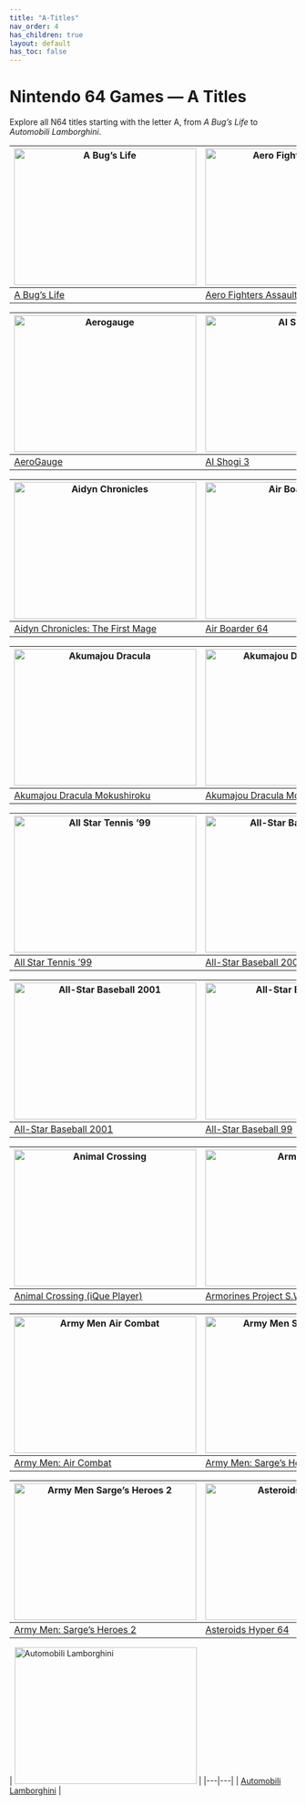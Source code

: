 ```yaml
---
title: "A-Titles"
nav_order: 4
has_children: true
layout: default
has_toc: false
---
```


# Nintendo 64 Games — A Titles

Explore all N64 titles starting with the letter A, from *A Bug’s Life* to *Automobili Lamborghini*.

| <a href="a/a-bugs-life"><img src="https://images.launchbox-app.com//6c7aa861-c195-46eb-94c2-5191daddddde.jpg" width="320" height="240" alt="A Bug’s Life"/></a> | <a href="a/aero-fighters-assault"><img src="https://images.launchbox-app.com//4a1f47bb-aa94-4763-a41c-a1aa0e76b463.jpg" width="320" height="240" alt="Aero Fighters Assault"/></a> |
|---|---|
| [A Bug’s Life](a/a-bugs-life) | [Aero Fighters Assault](a/aero-fighters-assault) |

| <a href="a/aerogauge"><img src="https://images.launchbox-app.com//ca5e05e6-8034-43c4-8f87-ee282cd8dba3.jpg" width="320" height="240" alt="Aerogauge"/></a> | <a href="a/ai-shogi-3"><img src="https://images.launchbox-app.com//eb2425c1-0e18-47b6-9d59-07997759a184.png" width="320" height="240" alt="AI Shogi 3"/></a> |
|---|---|
| [AeroGauge](a/aerogauge) | [AI Shogi 3](a/ai-shogi-3) |

| <a href="a/aidyn-chronicles-the-first-mage"><img src="https://images.launchbox-app.com//e9444457-80a4-4fb7-a1df-d24063953755.jpg" width="320" height="240" alt="Aidyn Chronicles"/></a> | <a href="a/air-boarder-64"><img src="https://images.launchbox-app.com//cd37e1f1-c57b-4565-b117-c667916c611c.jpg" width="320" height="240" alt="Air Boarder 64"/></a> |
|---|---|
| [Aidyn Chronicles: The First Mage](a/aidyn-chronicles-the-first-mage) | [Air Boarder 64](a/air-boarder-64) |

| <a href="a/akumajou-dracula-mokushiroku"><img src="https://images.launchbox-app.com//8d222e09-8190-40d2-a505-a0423143be0c.png" width="320" height="240" alt="Akumajou Dracula"/></a> | <a href="a/akumajou-dracula-gaiden"><img src="https://images.launchbox-app.com//3ddd627b-9318-4a78-8a0a-2e4cf8a81056.png" width="320" height="240" alt="Akumajou Dracula Gaiden"/></a> |
|---|---|
| [Akumajou Dracula Mokushiroku](a/akumajou-dracula) | [Akumajou Dracula Mokushiroku Gaiden](a/akumajou-dracula-gaiden) |

| <a href="a/all-star-tennis-99"><img src="https://images.launchbox-app.com//396c3a6a-3177-40c9-8b51-a5b6ffd496b4.jpg" width="320" height="240" alt="All Star Tennis ’99"/></a> | <a href="a/all-star-baseball-2000"><img src="https://images.launchbox-app.com//f8a6917b-ff1d-45cb-aa0d-8043490a53ac.jpg" width="320" height="240" alt="All-Star Baseball 2000"/></a> |
|---|---|
| [All Star Tennis ’99](a/all-star-tennis-99) | [All-Star Baseball 2000](a/all-star-baseball-2000) |

| <a href="a/all-star-baseball-2001"><img src="https://images.launchbox-app.com//cedb1e08-9bf8-4580-9fad-c2e62a0a78be.jpg" width="320" height="240" alt="All-Star Baseball 2001"/></a> | <a href="a/all-star-baseball-99"><img src="https://images.launchbox-app.com//09173c01-9132-48ae-a967-120a5a5c5aca.jpg" width="320" height="240" alt="All-Star Baseball 99"/></a> |
|---|---|
| [All-Star Baseball 2001](a/all-star-baseball-2001) | [All-Star Baseball 99](a/all-star-baseball-99) |

| <a href="a/animal-crossing"><img src="https://images.launchbox-app.com//6f119756-a2c5-4532-bc83-9383d755e85b.png" width="320" height="240" alt="Animal Crossing"/></a> | <a href="a/armorines-project-swarm"><img src="https://images.launchbox-app.com//67c55b21-8aa1-46ec-be61-06b92da23013.jpg" width="320" height="240" alt="Armorines"/></a> |
|---|---|
| [Animal Crossing (iQue Player)](a/animal-crossing) | [Armorines Project S.W.A.R.M.](a/armorines-project-swarm) |

| <a href="a/army-men-air-combat"><img src="https://images.launchbox-app.com//7fbd7a23-3a43-474f-b902-f7d31d45ee8d.jpg" width="320" height="240" alt="Army Men Air Combat"/></a> | <a href="a/army-men-sarges-heroes"><img src="https://images.launchbox-app.com//3f3c3f65-16eb-417a-814a-68714b911dc7.jpg" width="320" height="240" alt="Army Men Sarge’s Heroes"/></a> |
|---|---|
| [Army Men: Air Combat](a/army-men-air-combat) | [Army Men: Sarge’s Heroes](a/army-men-sarges-heroes) |

| <a href="a/army-men-sarges-heroes-2"><img src="https://images.launchbox-app.com//07d50081-b18b-4437-82b0-1f73fd992e97.jpg" width="320" height="240" alt="Army Men Sarge’s Heroes 2"/></a> | <a href="a/asteroids-hyper-64"><img src="https://images.launchbox-app.com//022c6bc6-4391-4118-811a-406c98a66afb.jpg" width="320" height="240" alt="Asteroids Hyper 64"/></a> |
|---|---|
| [Army Men: Sarge’s Heroes 2](a/army-men-sarges-heroes-2) | [Asteroids Hyper 64](a/asteroids-hyper-64) |

| <a href="a/automobili-lamborghini"><img src="https://images.launchbox-app.com//f81e4bcc-75f2-411b-81e4-a4c433873e8e.jpg" width="320" height="240" alt="Automobili Lamborghini"/></a> |
|---|---|
| [Automobili Lamborghini](a/automobili-lamborghini) |
